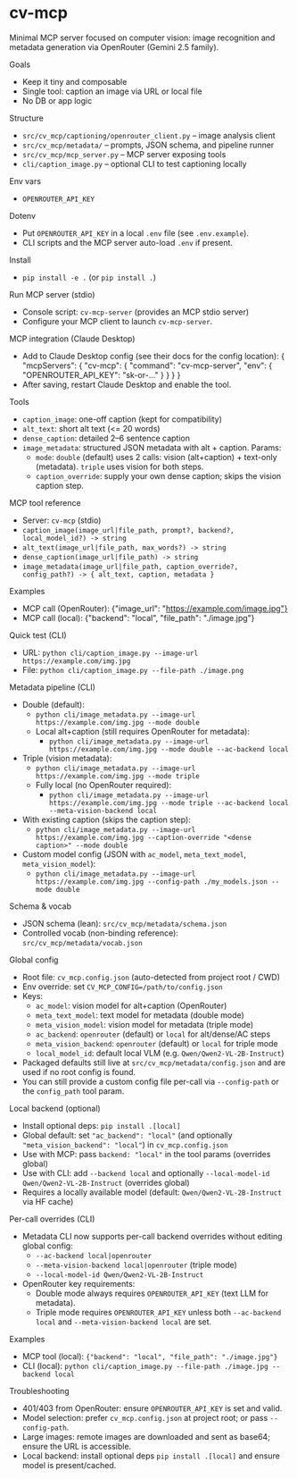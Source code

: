 # cv-mcp

Minimal MCP server focused on computer vision: image recognition and metadata generation via OpenRouter (Gemini 2.5 family).

Goals
- Keep it tiny and composable
- Single tool: caption an image via URL or local file
- No DB or app logic

Structure
- `src/cv_mcp/captioning/openrouter_client.py` – image analysis client
- `src/cv_mcp/metadata/` – prompts, JSON schema, and pipeline runner
- `src/cv_mcp/mcp_server.py` – MCP server exposing tools
- `cli/caption_image.py` – optional CLI to test captioning locally

Env vars
- `OPENROUTER_API_KEY`

Dotenv
- Put `OPENROUTER_API_KEY` in a local `.env` file (see `.env.example`).
- CLI scripts and the MCP server auto-load `.env` if present.

Install
- `pip install -e .` (or `pip install .`)

Run MCP server (stdio)
- Console script: `cv-mcp-server` (provides an MCP stdio server)
- Configure your MCP client to launch `cv-mcp-server`.

MCP integration (Claude Desktop)
- Add to Claude Desktop config (see their docs for the config location):
  {
    "mcpServers": {
      "cv-mcp": {
        "command": "cv-mcp-server",
        "env": {
          "OPENROUTER_API_KEY": "sk-or-..."
        }
      }
    }
  }
- After saving, restart Claude Desktop and enable the tool.

Tools
- `caption_image`: one-off caption (kept for compatibility)
- `alt_text`: short alt text (<= 20 words)
- `dense_caption`: detailed 2–6 sentence caption
- `image_metadata`: structured JSON metadata with alt + caption. Params:
  - `mode`: `double` (default) uses 2 calls: vision (alt+caption) + text-only (metadata). `triple` uses vision for both steps.
  - `caption_override`: supply your own dense caption; skips the vision caption step.

MCP tool reference
- Server: `cv-mcp` (stdio)
- `caption_image(image_url|file_path, prompt?, backend?, local_model_id?) -> string`
- `alt_text(image_url|file_path, max_words?) -> string`
- `dense_caption(image_url|file_path) -> string`
- `image_metadata(image_url|file_path, caption_override?, config_path?) -> { alt_text, caption, metadata }`

Examples
- MCP call (OpenRouter):
  {"image_url": "https://example.com/image.jpg"}
- MCP call (local):
  {"backend": "local", "file_path": "./image.jpg"}

Quick test (CLI)
- URL: `python cli/caption_image.py --image-url https://example.com/img.jpg`
- File: `python cli/caption_image.py --file-path ./image.png`

Metadata pipeline (CLI)
- Double (default):
  - `python cli/image_metadata.py --image-url https://example.com/img.jpg --mode double`
  - Local alt+caption (still requires OpenRouter for metadata):
    - `python cli/image_metadata.py --image-url https://example.com/img.jpg --mode double --ac-backend local`
- Triple (vision metadata):
  - `python cli/image_metadata.py --image-url https://example.com/img.jpg --mode triple`
  - Fully local (no OpenRouter required):
    - `python cli/image_metadata.py --image-url https://example.com/img.jpg --mode triple --ac-backend local --meta-vision-backend local`
- With existing caption (skips the caption step):
  - `python cli/image_metadata.py --image-url https://example.com/img.jpg --caption-override "<dense caption>" --mode double`
- Custom model config (JSON with `ac_model`, `meta_text_model`, `meta_vision_model`):
  - `python cli/image_metadata.py --image-url https://example.com/img.jpg --config-path ./my_models.json --mode double`

Schema & vocab
- JSON schema (lean): `src/cv_mcp/metadata/schema.json`
- Controlled vocab (non-binding reference): `src/cv_mcp/metadata/vocab.json`

Global config
- Root file: `cv_mcp.config.json` (auto-detected from project root / CWD)
- Env override: set `CV_MCP_CONFIG=/path/to/config.json`
- Keys:
  - `ac_model`: vision model for alt+caption (OpenRouter)
  - `meta_text_model`: text model for metadata (double mode)
  - `meta_vision_model`: vision model for metadata (triple mode)
  - `ac_backend`: `openrouter` (default) or `local` for alt/dense/AC steps
  - `meta_vision_backend`: `openrouter` (default) or `local` for triple mode
  - `local_model_id`: default local VLM (e.g. `Qwen/Qwen2-VL-2B-Instruct`)
- Packaged defaults still live at `src/cv_mcp/metadata/config.json` and are used if no root config is found.
- You can still provide a custom config file per-call via `--config-path` or the `config_path` tool param.

Local backend (optional)
- Install optional deps: `pip install .[local]`
- Global default: set `"ac_backend": "local"` (and optionally `"meta_vision_backend": "local"`) in `cv_mcp.config.json`
- Use with MCP: pass `backend: "local"` in the tool params (overrides global)
- Use with CLI: add `--backend local` and optionally `--local-model-id Qwen/Qwen2-VL-2B-Instruct` (overrides global)
- Requires a locally available model (default: `Qwen/Qwen2-VL-2B-Instruct` via HF cache)

Per-call overrides (CLI)
- Metadata CLI now supports per-call backend overrides without editing global config:
  - `--ac-backend local|openrouter`
  - `--meta-vision-backend local|openrouter` (triple mode)
  - `--local-model-id Qwen/Qwen2-VL-2B-Instruct`
- OpenRouter key requirements:
  - Double mode always requires `OPENROUTER_API_KEY` (text LLM for metadata).
  - Triple mode requires `OPENROUTER_API_KEY` unless both `--ac-backend local` and `--meta-vision-backend local` are set.

Examples
- MCP tool (local): `{"backend": "local", "file_path": "./image.jpg"}`
- CLI (local): `python cli/caption_image.py --file-path ./image.jpg --backend local`

Troubleshooting
- 401/403 from OpenRouter: ensure `OPENROUTER_API_KEY` is set and valid.
- Model selection: prefer `cv_mcp.config.json` at project root; or pass `--config-path`.
- Large images: remote images are downloaded and sent as base64; ensure the URL is accessible.
- Local backend: install optional deps `pip install .[local]` and ensure model is present/cached.

